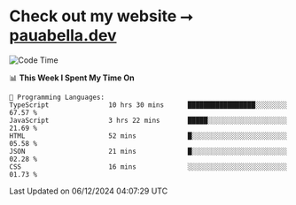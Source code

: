 # Check out my website ⭢ [pauabella.dev](https://pauabella.dev)

<!--START_SECTION:waka-->
![Code Time](http://img.shields.io/badge/Code%20Time-3%2C947%20hrs%202%20mins-blue)

📊 **This Week I Spent My Time On** 

```text
💬 Programming Languages: 
TypeScript               10 hrs 30 mins      █████████████████░░░░░░░░   67.57 % 
JavaScript               3 hrs 22 mins       █████░░░░░░░░░░░░░░░░░░░░   21.69 % 
HTML                     52 mins             █░░░░░░░░░░░░░░░░░░░░░░░░   05.58 % 
JSON                     21 mins             █░░░░░░░░░░░░░░░░░░░░░░░░   02.28 % 
CSS                      16 mins             ░░░░░░░░░░░░░░░░░░░░░░░░░   01.73 % 
```


 Last Updated on 06/12/2024 04:07:29 UTC
<!--END_SECTION:waka-->
